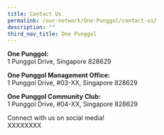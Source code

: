 ```yaml
---
title: Contact Us
permalink: /our-network/One-Punggol/contact-us/
description: ""
third_nav_title: One Punggol
---
```

**One Punggol:**<br>1 Punggol Drive, Singapore 828629

**One Punggol Management Office:**<br> 1 Punggol Drive, #03-XX, Singapore 828629

**One Punggol Community Club:**<br> 1 Punggol Drive, #04-XX, Singapore 828629


Connect with us on social media!<br> XXXXXXXX